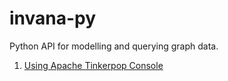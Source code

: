 # invana-py

Python API for modelling and querying graph data. 

1. [Using Apache Tinkerpop Console](tinkerpop-console.md)
